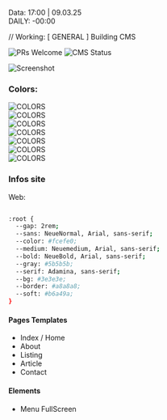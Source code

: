 Data: 17:00  | 09.03.25  
DAILY: -00:00
 
// Working: [ GENERAL ] Building CMS

![PRs Welcome](https://img.shields.io/badge/Building_Status-96%25-brightgreen)
![CMS Status](https://img.shields.∫io/badge/CMS-Progressing-brightgreen.svg?color=informational)

  
![Screenshot](./cover.png)


### Colors:
![COLORS](https://img.shields.io/badge/----black:-%235d3136-%235d3136)  
![COLORS](https://img.shields.io/badge/----black:-%237c5658-%237c5658)  
![COLORS](https://img.shields.io/badge/----black:-%23d8bfc0-%23d8bfc0)  
![COLORS](https://img.shields.io/badge/----black:-%23f9ecdf-%23f9ecdf)  
![COLORS](https://img.shields.io/badge/----black:-%23ead5d6-%23ead5d6)  
![COLORS](https://img.shields.io/badge/----black:-%23ffffff-%23ffffff)  
![COLORS](https://img.shields.io/badge/----black:-%23000000-%23000000)  
###	 Infos site
Web:
```bash 

:root {
  --gap: 2rem;
  --sans: NeueNormal, Arial, sans-serif;
  --color: #fcefe0;
  --medium: Neuemedium, Arial, sans-serif;
  --bold: NeueBold, Arial, sans-serif;
  --gray: #5b5b5b;
  --serif: Adamina, sans-serif;
  --bg: #3e3e3e;
  --border: #a8a8a8;
  --soft: #b6a49a;
}
```

#### Pages Templates
<ul>
	<li>Index / Home</li>
	<li>About</li>
	<li>Listing</li>
	<li>Article</li>
	<li>Contact</li>
</ul>


#### Elements
<ul>
	<li>Menu FullScreen</li>
</ul>